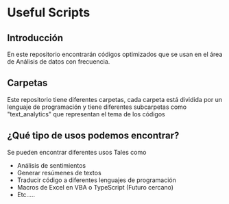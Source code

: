 # Useful Scripts 
## Introducción
En este repositorio encontrarán códigos optimizados que se usan en el área de Análisis  de datos con frecuencia.

## Carpetas
Este repositorio tiene diferentes carpetas, cada carpeta está dividida por un lenguaje de programación y tiene diferentes subcarpetas como "text_analytics" que 
representan el tema de los códigos

## ¿Qué tipo de usos podemos encontrar?
Se pueden encontrar diferentes usos
Tales como
- Análisis de sentimientos
- Generar resúmenes de textos
- Traducir código a diferentes lenguajes de programación
- Macros de Excel en VBA o TypeScript (Futuro cercano)
- Etc.....
